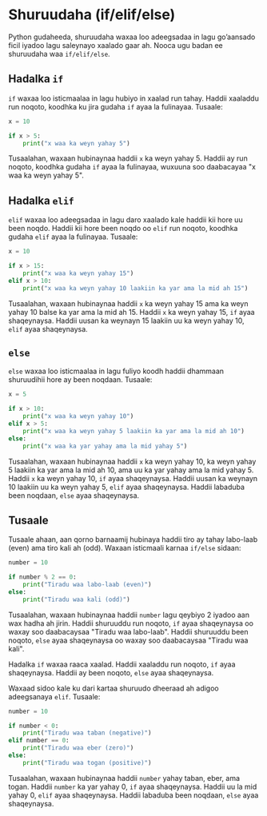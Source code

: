 
# Shuruudaha (if/elif/else)

Python gudaheeda, shuruudaha waxaa loo adeegsadaa in lagu go’aansado ficil iyadoo lagu saleynayo xaalado gaar ah. Nooca ugu badan ee shuruudaha waa `if/elif/else`.

## Hadalka `if`

 `if` waxaa loo isticmaalaa in lagu hubiyo in xaalad run tahay. Haddii xaaladdu run noqoto, koodhka ku jira gudaha `if` ayaa la fulinayaa. Tusaale:

```python
x = 10

if x > 5:
    print("x waa ka weyn yahay 5")
```

Tusaalahan, waxaan hubinaynaa haddii `x` ka weyn yahay 5. Haddii ay run noqoto, koodhka gudaha `if` ayaa la fulinayaa, wuxuuna soo daabacayaa "x waa ka weyn yahay 5".

## Hadalka `elif`

 `elif` waxaa loo adeegsadaa in lagu daro xaalado kale haddii kii hore uu been noqdo. Haddii kii hore been noqdo oo `elif` run noqoto, koodhka gudaha `elif` ayaa la fulinayaa. Tusaale:

```python
x = 10

if x > 15:
    print("x waa ka weyn yahay 15")
elif x > 10:
    print("x waa ka weyn yahay 10 laakiin ka yar ama la mid ah 15")
```

Tusaalahan, waxaan hubinaynaa haddii `x` ka weyn yahay 15 ama ka weyn yahay 10 balse ka yar ama la mid ah 15. Haddii `x` ka weyn yahay 15, `if` ayaa shaqeynaysa. Haddii uusan ka weynayn 15 laakiin uu ka weyn yahay 10, `elif` ayaa shaqeynaysa.

## `else`

 `else` waxaa loo isticmaalaa in lagu fuliyo koodh haddii dhammaan shuruudihii hore ay been noqdaan. Tusaale:

```python
x = 5

if x > 10:
    print("x waa ka weyn yahay 10")
elif x > 5:
    print("x waa ka weyn yahay 5 laakiin ka yar ama la mid ah 10")
else:
    print("x waa ka yar yahay ama la mid yahay 5")
```

Tusaalahan, waxaan hubinaynaa haddii `x` ka weyn yahay 10, ka weyn yahay 5 laakiin ka yar ama la mid ah 10, ama uu ka yar yahay ama la mid yahay 5. Haddii `x` ka weyn yahay 10, `if` ayaa shaqeynaysa. Haddii uusan ka weynayn 10 laakiin uu ka weyn yahay 5, `elif` ayaa shaqeynaysa. Haddii labaduba been noqdaan, `else` ayaa shaqeynaysa.

## Tusaale

Tusaale ahaan, aan qorno barnaamij hubinaya haddii tiro ay tahay labo-laab (even) ama tiro kali ah (odd). Waxaan isticmaali karnaa `if/else` sidaan:

```python
number = 10

if number % 2 == 0:
    print("Tiradu waa labo-laab (even)")
else:
    print("Tiradu waa kali (odd)")
```

Tusaalahan, waxaan hubinaynaa haddii `number` lagu qeybiyo 2 iyadoo aan wax hadha ah jirin. Haddii shuruuddu run noqoto, `if` ayaa shaqeynaysa oo waxay soo daabacaysaa "Tiradu waa labo-laab". Haddii shuruuddu been noqoto, `else` ayaa shaqeynaysa oo waxay soo daabacaysaa "Tiradu waa kali".

Hadalka `if` waxaa raaca xaalad. Haddii xaaladdu run noqoto, `if` ayaa shaqeynaysa. Haddii ay been noqoto, `else` ayaa shaqeynaysa.

Waxaad sidoo kale ku dari kartaa shuruudo dheeraad ah adigoo adeegsanaya `elif`. Tusaale:

```python
number = 10

if number < 0:
    print("Tiradu waa taban (negative)")
elif number == 0:
    print("Tiradu waa eber (zero)")
else:
    print("Tiradu waa togan (positive)")
```

Tusaalahan, waxaan hubinaynaa haddii `number` yahay taban, eber, ama togan. Haddii `number` ka yar yahay 0, `if` ayaa shaqeynaysa. Haddii uu la mid yahay 0, `elif` ayaa shaqeynaysa. Haddii labaduba been noqdaan, `else` ayaa shaqeynaysa.

